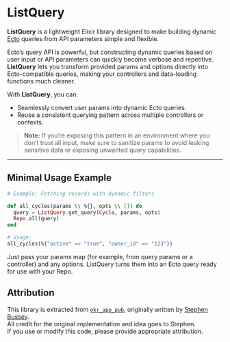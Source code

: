 # ListQuery

**ListQuery** is a lightweight Elixir library designed to make building dynamic [Ecto](https://hexdocs.pm/ecto/Ecto.html) queries from API parameters simple and flexible.

Ecto’s query API is powerful, but constructing dynamic queries based on user input or API parameters can quickly become verbose and repetitive. **ListQuery** lets you transform provided params and options directly into Ecto-compatible queries, making your controllers and data-loading functions much cleaner.

With **ListQuery**, you can:
- Seamlessly convert user params into dynamic Ecto queries.
- Reuse a consistent querying pattern across multiple controllers or contexts.

> **Note:** If you’re exposing this pattern in an environment where you don’t trust all input, make sure to sanitize params to avoid leaking sensitive data or exposing unwanted query capabilities.

---

## Minimal Usage Example

```elixir
# Example: Fetching records with dynamic filters

def all_cycles(params \\ %{}, opts \\ []) do
  query = ListQuery.get_query(Cycle, params, opts)
  Repo.all(query)
end

# Usage:
all_cycles(%{"active" => "true", "owner_id" => "123"})
```

Just pass your params map (for example, from query params or a controller) and any options. ListQuery turns them into an Ecto query ready for use with your Repo.

## Attribution

This library is extracted from [`okr_app_pub`](https://github.com/sb8244/okr_app_pub/blob/master/lib/okr_app/query/list_query.ex), originally written by [Stephen Bussey](https://github.com/sb8244).  
All credit for the original implementation and idea goes to Stephen.  
If you use or modify this code, please provide appropriate attribution.
